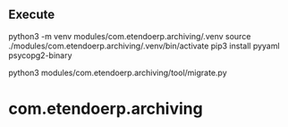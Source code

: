 ## Execute
python3 -m venv modules/com.etendoerp.archiving/.venv
source ./modules/com.etendoerp.archiving/.venv/bin/activate
pip3 install pyyaml psycopg2-binary

python3 modules/com.etendoerp.archiving/tool/migrate.py 

# com.etendoerp.archiving
